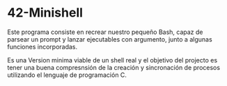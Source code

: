 # 42-Minishell


Este programa consiste en recrear nuestro pequeño Bash, capaz de parsear un prompt y lanzar ejecutables con argumento, junto a algunas funciones incorporadas.

Es una Version minima viable de un shell real y el objetivo del projecto es tener una buena compresnsión de la creación y sincronación de procesos utilizando el lenguaje de programación C.
